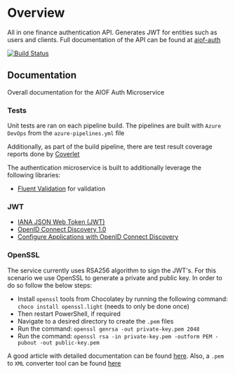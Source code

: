 # Overview

All in one finance authentication API. Generates JWT for entities such as users and clients. Full documentation of the API can be found at [aiof-auth](https://kamacharovs.github.io/aiof-auth/)

[![Build Status](https://gkamacharov.visualstudio.com/gkama-cicd/_apis/build/status/kamacharovs.aiof-auth?branchName=master)](https://gkamacharov.visualstudio.com/gkama-cicd/_build/latest?definitionId=22&branchName=master)

## Documentation

Overall documentation for the AIOF Auth Microservice

### Tests

Unit tests are ran on each pipeline build. The pipelines are built with `Azure DevOps` from the `azure-pipelines.yml` file

Additionally, as part of the build pipeline, there are test result coverage reports done by [Coverlet](https://docs.microsoft.com/en-us/azure/devops/pipelines/ecosystems/dotnet-core?view=azure-devops#collect-code-coverage-metrics-with-coverlet)

The authentication microservice is built to additionally leverage the following libraries:

- [Fluent Validation](https://github.com/FluentValidation/FluentValidation#get-started) for validation

### JWT

- [IANA JSON Web Token (JWT)](https://www.iana.org/assignments/jwt/jwt.xhtml)
- [OpenID Connect Discovery 1.0](https://openid.net/specs/openid-connect-discovery-1_0.html)
- [Configure Applications with OpenID Connect Discovery](https://auth0.com/docs/protocols/oidc/openid-connect-discovery)

### OpenSSL

The service currently uses RSA256 algorithm to sign the JWT's. For this scenario we use OpenSSL to generate a private and public key. In order to do so follow the below steps:

- Install `openssl` tools from Chocolatey by running the following command: `choco install openssl.light` (needs to only be done once)
- Then restart PowerShell, if required
- Navigate to a desired directory to create the `.pem` files
- Run the command: `openssl genrsa -out private-key.pem 2048`
- Run the command: `openssl rsa -in private-key.pem -outform PEM -pubout -out public-key.pem`

A good article with detailed documentation can be found [here](https://dotnetuniversity.com/jwt-authentication-in-asp-net-core/). Also, a `.pem` to `XML` converter tool can be found [here](https://superdry.apphb.com/tools/online-rsa-key-converter)
